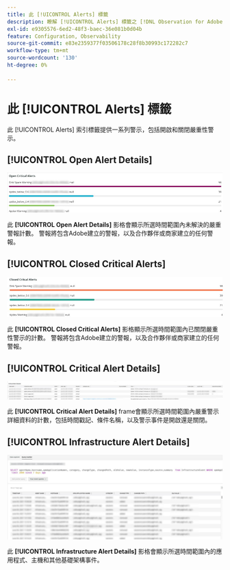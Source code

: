 ```yaml
---
title: 此 [!UICONTROL Alerts] 標籤
description: 瞭解 [!UICONTROL Alerts] 標籤之 [!DNL Observation for Adobe Commerce].
exl-id: e9305576-6ed2-48f3-baec-36e081b0d04b
feature: Configuration, Observability
source-git-commit: e83e2359377f03506178c28f8b30993c172282c7
workflow-type: tm+mt
source-wordcount: '130'
ht-degree: 0%

---
```


# 此 [!UICONTROL Alerts] 標籤

此 [!UICONTROL Alerts] 索引標籤提供一系列警示，包括開啟和關閉嚴重性警示。

## [!UICONTROL Open Alert Details]

![開啟嚴重警示](../../assets/tools/observation-for-adobe-commerce/alerts-tab-1.jpg)

此 **[!UICONTROL Open Alert Details]** 影格會顯示所選時間範圍內未解決的嚴重警報計數。 警報將包含Adobe建立的警報，以及合作夥伴或商家建立的任何警報。

## [!UICONTROL Closed Critical Alerts]

![已關閉嚴重性警示](../../assets/tools/observation-for-adobe-commerce/alerts-tab-2.jpg)

此 **[!UICONTROL Closed Critical Alerts]** 影格顯示所選時間範圍內已關閉嚴重性警示的計數。 警報將包含Adobe建立的警報，以及合作夥伴或商家建立的任何警報。

## [!UICONTROL Critical Alert Details]

![嚴重警示詳細資料](../../assets/tools/observation-for-adobe-commerce/alerts-tab-3.jpg)

此 **[!UICONTROL Critical Alert Details]** frame會顯示所選時間範圍內嚴重警示詳細資料的計數，包括時間戳記、條件名稱，以及警示事件是開啟還是關閉。

## [!UICONTROL Infrastructure Alert Details]

![基礎結構警示詳細資料](../../assets/tools/observation-for-adobe-commerce/alerts-tab-4.jpg)

此 **[!UICONTROL Infrastructure Alert Details]** 影格會顯示所選時間範圍內的應用程式、主機和其他基礎架構事件。
